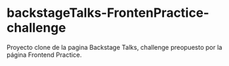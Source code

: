 # backstageTalks-FrontenPractice-challenge


Proyecto clone de la pagina Backstage Talks, challenge preopuesto por la página Frontend Practice.
